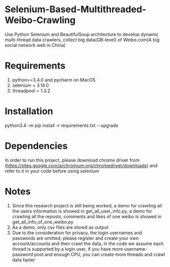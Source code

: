 # Selenium-Based-Multithreaded-Weibo-Crawling
Use Python Selenium and BeautifulSoup architecture to develop dynamic multi-thread data crawlers, collect big data(GB-level) of Weibo.com(A big social network web in China) 

# Requirements
1. python>=3.4.0 and pycharm on MacOS
2. selenium = 3.14.0
3. threadpool = 1.3.2


# Installation
python3.4 -m pip install -r requirements.txt --upgrade


# Dependencies

In order to run this project, please download chrome driver from (https://sites.google.com/a/chromium.org/chromedriver/downloads) and refer to it in your code before using selenium

# Notes
1. Since this research project is still being worked, a demo for crawling all the users information is showed in get_all_user_info.py, a demo for crawling all the reposts, comments and likes of one weibo is showed in get_all_info_of_one_weibo.py
2. As a demo, only csv files are stored as output
3. Due to the consideration for privacy, the login usernames and passwords are omitted, please register and create your own account/accounts and then crawl the data, in the code we assume each thread is supported by a login user, if you have more username-password pool and enough CPU, you can create more threads and crawl data faster
